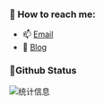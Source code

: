 
### 💬 How to reach me:  
- 📫 [Email](996@itdog.icu)
- 👀 [Blog](https://itdog.icu) 

###  📌Github Status 

![统计信息](https://github-readme-stats.vercel.app/api?username=KirbyInGitHub&show_icons=true&title_color=fffffc&icon_color=FFFFFF&text_color=FFFFFF&bg_color=fa9191)

<!---
KirbyInGitHub/KirbyInGitHub is a ✨ special ✨ repository because its `README.md` (this file) appears on your GitHub profile.
You can click the Preview link to take a look at your changes.
--->
